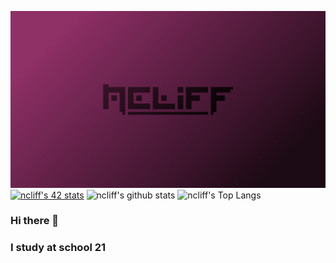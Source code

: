 ![All Text](https://github.com/ncliff-git/screenshots/blob/master/NcliffWallpaper5k.png)
[![ncliff's 42 stats](https://badge42.herokuapp.com/api/stats/ncliff?privacyEmail=true)](https://github.com/JaeSeoKim/badge42)
![ncliff's github stats](https://github-readme-stats.vercel.app/api?username=ncliff-git&bg_color=7f7fd5,86a8e7,91eac9&title_color=fff&text_color=fff)
![ncliff's Top Langs](https://github-readme-stats.vercel.app/api/top-langs/?username=ncliff-git&layout=compact&bg_color=7f7fd5,86a8e7,91eac9&title_color=fff&text_color=fff)
### Hi there 👋
### I study at school 21
